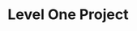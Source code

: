 ---
layout: work-single
title: Level One Project
year: 2016
link: "https://leveloneproject.org"
image: level-one.jpg 
tags: Wordpress
description: Gates Foundation initiative
role:  Front-End Devleoper
published: false
---